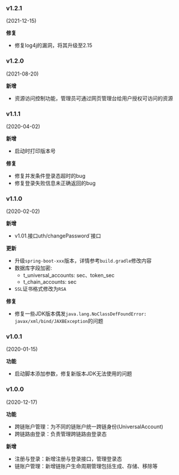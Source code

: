 ### v1.2.1

(2021-12-15)

**修复**

* 修复log4j的漏洞，将其升级至2.15

### v1.2.0

(2021-08-20)

**新增**

* 资源访问控制功能，管理员可通过网页管理台给用户授权可访问的资源

### v1.1.1

(2020-04-02)

**新增**

* 启动时打印版本号

**修复**

* 修复并发条件登录态超时的bug
* 修复登录失败信息未正确返回的bug

### v1.1.0

(2020-02-02)

**新增**

* v1.01.接口uth/changePassword`接口

**更新**

* 升级`spring-boot-xxx`版本，详情参考`build.gradle`修改内容
* 数据库字段加密:
    * t_universal_accounts: sec、token_sec
    * t_chain_accounts: sec
* `SSL`证书格式修改为`RSA`

**修复**

* 修复一些JDK版本偶发`java.lang.NoClassDefFoundError: javax/xml/bind/JAXBException`的问题

### v1.0.1

(2020-01-15)

**功能**

* 启动脚本添加参数，修复新版本JDK无法使用的问题

### v1.0.0

(2020-12-17)

**功能**

* 跨链账户管理：为不同的链账户统一跨链身份(UniversalAccount)
* 跨链路由登录：负责管理跨链路由登录态

**新增**

* 注册与登录：新增注册与登录接口，管理登录态
* 链账户管理：新增链账户生命周期管理包括生成、存储、移除等
